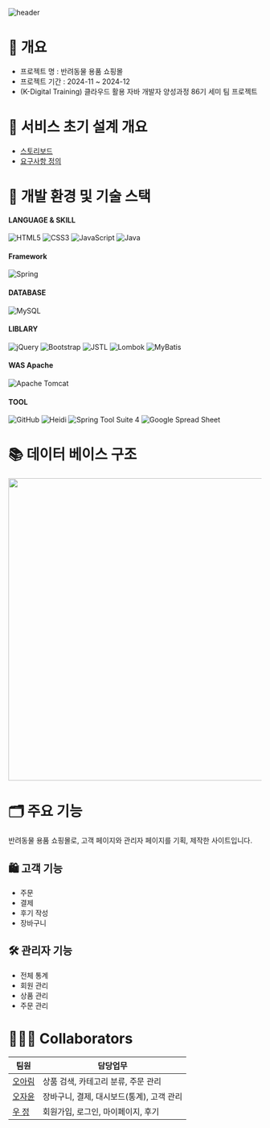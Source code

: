 ![header](https://capsule-render.vercel.app/api?type=wave&color=auto&height=300&section=header&text=Woo%20Jeong&fontSize=90)
# 📝 개요
  - 프로젝트 명 : 반려동물 용품 쇼핑몰<br>
  - 프로젝트 기간 : 2024-11 ~ 2024-12 <br>
  - (K-Digital Training) 클라우드 활용 자바 개발자 양성과정 86기 세미 팀 프로젝트<br>

# 📑 서비스 초기 설계 개요
 - <a href="https://drive.google.com/file/d/18-yzqoUbK-HQcPNBONICTdnoJDMejORD/view">스토리보드</a>
 - <a href="https://docs.google.com/spreadsheets/d/1dyPwW7vrx3oT6hZE5Yb7DKjTds-kjHQaRmLnL_iyS7w/edit?gid=1497402479#gid=1497402479">요구사항 정의</a>

# 🧰 개발 환경 및 기술 스택
#### LANGUAGE & SKILL
![HTML5](https://img.shields.io/badge/html5-%23E34F26.svg?style=for-the-badge&logo=html5&logoColor=white)
![CSS3](https://img.shields.io/badge/css3-%231572B6.svg?style=for-the-badge&logo=css3&logoColor=white)
![JavaScript](https://img.shields.io/badge/javascript-%23323330.svg?style=for-the-badge&logo=javascript&logoColor=%23F7DF1E)
![Java](https://img.shields.io/badge/java-%23ED8B00.svg?style=for-the-badge&logo=openjdk&logoColor=white)
#### Framework
![Spring](https://img.shields.io/badge/spring-%236DB33F.svg?style=for-the-badge&logo=spring%20Boot&logoColor=white)
#### DATABASE
![MySQL](https://img.shields.io/badge/mysql-4479A1.svg?style=for-the-badge&logo=mysql&logoColor=white)
#### LIBLARY
![jQuery](https://img.shields.io/badge/jquery-%230769AD.svg?style=for-the-badge&logo=jquery&logoColor=white)
![Bootstrap](https://img.shields.io/badge/bootstrap-%238511FA.svg?style=for-the-badge&logo=bootstrap&logoColor=white)
![JSTL](https://img.shields.io/badge/jstl-E4F7BA?style=for-the-badge)
![Lombok](https://img.shields.io/badge/Lombok-FFA7A7?style=for-the-badge)
![MyBatis](https://img.shields.io/badge/MyBatis-47C83E?style=for-the-badge)
#### WAS Apache
![Apache Tomcat](https://img.shields.io/badge/apache%20tomcat%2010-23F8DC75.svg?style=for-the-badge&logo=apache%20tomcat%2010&logoColor=black)
#### TOOL
![GitHub](https://img.shields.io/badge/github-%23121011.svg?style=for-the-badge&logo=github&logoColor=white)
![Heidi](https://img.shields.io/badge/Heidi%20SQL-6B9900?style=for-the-badge)
![Spring Tool Suite 4](https://img.shields.io/badge/Spring%20Tool%20Suite%204-8A2BE2?style=for-the-badge)
![Google Spread Sheet](https://img.shields.io/badge/Google%20Spread%20Sheet-4285F4?style=for-the-badge&logo=google&logoColor=white)


# 📚 데이터 베이스 구조
<img src="https://private-user-images.githubusercontent.com/168812203/413190222-3d8aaf78-5c89-432d-b48e-614b3d422f38.png?jwt=eyJhbGciOiJIUzI1NiIsInR5cCI6IkpXVCJ9.eyJpc3MiOiJnaXRodWIuY29tIiwiYXVkIjoicmF3LmdpdGh1YnVzZXJjb250ZW50LmNvbSIsImtleSI6ImtleTUiLCJleHAiOjE3Mzk1MTU5MjIsIm5iZiI6MTczOTUxNTYyMiwicGF0aCI6Ii8xNjg4MTIyMDMvNDEzMTkwMjIyLTNkOGFhZjc4LTVjODktNDMyZC1iNDhlLTYxNGIzZDQyMmYzOC5wbmc_WC1BbXotQWxnb3JpdGhtPUFXUzQtSE1BQy1TSEEyNTYmWC1BbXotQ3JlZGVudGlhbD1BS0lBVkNPRFlMU0E1M1BRSzRaQSUyRjIwMjUwMjE0JTJGdXMtZWFzdC0xJTJGczMlMkZhd3M0X3JlcXVlc3QmWC1BbXotRGF0ZT0yMDI1MDIxNFQwNjQ3MDJaJlgtQW16LUV4cGlyZXM9MzAwJlgtQW16LVNpZ25hdHVyZT04ZTM0ZWMzMDllNjhkNDkwMjgwNmU1MTQyYjlmMjNmOTU2ZDFiY2M0YjkyNzcwYTQ1YjUwMTBmMWFkYzkwMTgyJlgtQW16LVNpZ25lZEhlYWRlcnM9aG9zdCJ9.IIqRyAblFweCKPngqpcTIyx03egnjywH7rbePKrgJv4" width="700" height="600"/>

# 🗂️ 주요 기능
반려동물 용품 쇼핑몰로, 고객 페이지와 관리자 페이지를 기획, 제작한 사이트입니다.

## 🛍 고객 기능  
- 주문  
- 결제  
- 후기 작성  
- 장바구니  

## 🛠 관리자 기능  
- 전체 통계  
- 회원 관리  
- 상품 관리  
- 주문 관리  



# 🧑‍🤝‍🧑 Collaborators
| 팀원 | 담당업무 |
|---|---|
| <a href="https://github.com/alim0o0">오아림</a>| 상품 검색, 카테고리 분류, 주문 관리 |
| <a href="https://github.com/Jayoon-oh">오자윤</a>| 장바구니, 결제, 대시보드(통계), 고객 관리 |
| <a href="https://github.com/Jeooooooong2"> 우 정</a>| 회원가입, 로그인, 마이페이지, 후기 |
	

<!--
**Jeooooooong2/Jeooooooong2** is a ✨ _special_ ✨ repository because its `README.md` (this file) appears on your GitHub profile.

Here are some ideas to get you started:

- 🔭 I’m currently working on ...
- 🌱 I’m currently learning ...
- 👯 I’m looking to collaborate on ...
- 🤔 I’m looking for help with ...
- 💬 Ask me about ...
- 📫 How to reach me: ...
- 😄 Pronouns: ...
- ⚡ Fun fact: ...
-->
